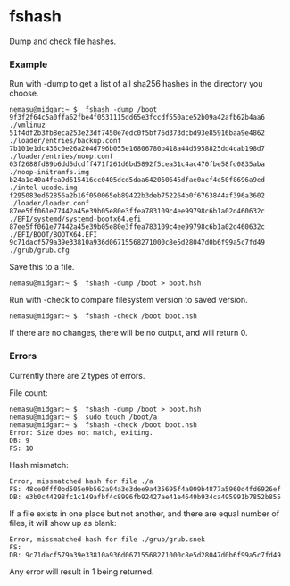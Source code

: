 # fshash
Dump and check file hashes.

### Example

Run with -dump to get a list of all sha256 hashes in the directory you choose.

```
nemasu@midgar:~ $  fshash -dump /boot
9f3f2f64c5a0ffa62fbe4f0531115dd65e3fccdf550ace52b09a42afb62b4aa6 ./vmlinuz
51f4df2b3fb8eca253e23df7450e7edc0f5bf76d373dcbd93e85916baa9e4862 ./loader/entries/backup.conf
7b101e1dc436c0e26a204d796b055e16806780b418a44d5958825dd4cab198d7 ./loader/entries/noop.conf
03f2688fd89b6dd5dcdff471f261d6bd5892f5cea31c4ac470fbe58fd0835aba ./noop-initramfs.img
b24a1c40a4fea9d615416cc0405dcd5daa642060645dfae0acf4e50f8696a9ed ./intel-ucode.img
f295083ed62856a2b16f050065eb89422b3deb752264b0f6763844af396a3602 ./loader/loader.conf
87ee5ff061e77442a45e39b05e80e3ffea783109c4ee99798c6b1a02d460632c ./EFI/systemd/systemd-bootx64.efi
87ee5ff061e77442a45e39b05e80e3ffea783109c4ee99798c6b1a02d460632c ./EFI/BOOT/BOOTX64.EFI
9c71dacf579a39e33810a936d06715568271000c8e5d28047d0b6f99a5c7fd49 ./grub/grub.cfg
```

Save this to a file.
```
nemasu@midgar:~ $  fshash -dump /boot > boot.hsh
```

Run with -check to compare filesystem version to saved version.
```
nemasu@midgar:~ $  fshash -check /boot boot.hsh
```

If there are no changes, there will be no output, and will return 0.

### Errors

Currently there are 2 types of errors.

File count:
```
nemasu@midgar:~ $  fshash -dump /boot > boot.hsh
nemasu@midgar:~ $  sudo touch /boot/a
nemasu@midgar:~ $  fshash -check /boot boot.hsh 
Error: Size does not match, exiting.
DB: 9
FS: 10

```

Hash mismatch:
```
Error, missmatched hash for file ./a
FS: 48ce0fff0bd505e9b562a94a3e3dee9a435695f4a009b4877a5960d4fd6926ef
DB: e3b0c44298fc1c149afbf4c8996fb92427ae41e4649b934ca495991b7852b855

```

If a file exists in one place but not another, and there are equal number of files, it will show up as blank:
```
Error, missmatched hash for file ./grub/grub.snek
FS: 
DB: 9c71dacf579a39e33810a936d06715568271000c8e5d28047d0b6f99a5c7fd49
```

Any error will result in 1 being returned.
